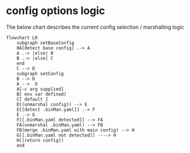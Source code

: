 # config options logic

The below chart describes the current config selection / marshalling logic

```mermaid
flowchart LR
    subgraph setBaseConfig
    0A[detect base config] .-> A 
    A .-> |else| B
    B .-> |else| C
    end
    C --> D
    subgraph setConfig
    B --> D
    A -->  D
    A[-c arg supplied]
    B[ env var defined] 
    C[ default ] 
    D((unmarshal config)) --> E
    E[[detect .binMan.yaml]] .-> F
    E .-> G
    F[[.binMan.yaml detected]] --> FA
    FA(unmarshal .binMan.yaml) --> FB
    FB(merge .binMan.yaml with main config) --> H
    G[[.binMan.yaml not detected]] ----> H
    H([return config])
    end
```

